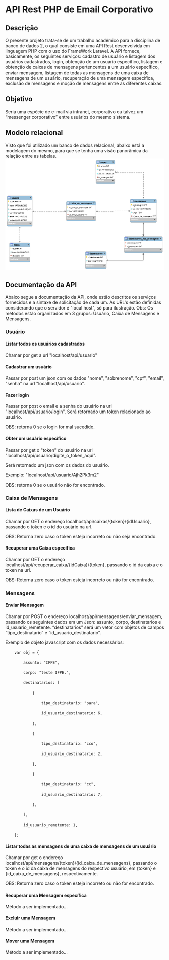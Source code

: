 
# API Rest PHP de Email Corporativo
## Descrição
O presente projeto trata-se de um trabalho acadêmico para a disciplina de banco de dados 2, o qual consiste em uma API Rest desenvolvida em linguagem PHP com o uso do FrameWork Laravel. 
A API fornece, basicamente, os seguintes serviços: cadastro de usuário e listagem dos usuários cadastrados, login, obtenção de um usuário específico, listagem e obtenção de caixas de mensagens pertencentes a um usuário específico, enviar mensagem, listagem de todas as mensagens de uma caixa de mensagens de um usuário, recuperação de uma mensagem específica, exclusão de mensagens e moção de mensagens entre as diferentes caixas.
    
## Objetivo
Seria uma espécie de e-mail via intranet, corporativo ou talvez um “messenger corporativo” entre usuários do mesmo sistema.
    
## Modelo relacional
Visto que foi utilizado um banco de dados relacional, abaixo está a modelagem do mesmo, para que se tenha uma visão panorâmica da relação entre as tabelas.
![modelo relacional](https://github.com/MarcosJuunioor/api-email/blob/master/modelo%20relacional%20api_email.png)


## Documentação da API
Abaixo segue a documentação da API, onde estão descritos os serviços fornecidos e a sintaxe de solicitação de cada um. As URL's estão definidas considerando que o servidor é "local host", só para ilustração. Obs: Os métodos estão organizados em 3 grupos: Usuário, Caixa de Mensagens e Mensagens.

### Usuário 

#### Listar todos os usuários cadastrados 

Chamar por get a url "localhost/api/usuario" 

#### Cadastrar um usuário 

Passar por post um json com os dados "nome", "sobrenome", "cpf", "email", "senha" na url "localhost/api/usuario".  

#### Fazer login 

Passar por post o email e a senha do usuário na url "localhost/api/usuario/login". Será retornado um token relacionado ao usuário. 

OBS: retorna 0 se o login for mal sucedido. 

#### Obter um usuário específico  

Passar por get o "token" do usuário na url "localhost/api/usuario/digite_o_token_aqui". 

Será retornado um json com os dados do usuário. 

Exemplo: "localhost/api/usuario/Ajh2Pk3m2" 

OBS: retorna 0 se o usuário não for encontrado. 

### Caixa de Mensagens 

#### Lista de Caixas de um Usuário 

Chamar por GET o endereço localhost/api/caixas/{token}/{idUsuario}, passando o token e o id do usuário na url. 

OBS: Retorna zero caso o token esteja incorreto ou não seja encontrado. 

#### Recuperar uma Caixa específica 

Chamar por GET o endereço localhost/api/recuperar_caixa/{idCaixa}/{token},  passando o id da caixa e o token na url. 

OBS: Retorna zero caso o token esteja incorreto ou não for encontrado. 

### Mensagens

#### Enviar Mensagem 

Chamar por POST o endereço localhost/api/mensagens/enviar_mensagem, passando os seguintes dados em um Json: assunto, corpo, destinatarios e id_usuario_remetente. “destinatarios” será um vetor com objetos de campos “tipo_destinatario” e  “id_usuario_destinatario”. 

Exemplo de objeto javascript com os dados necessários:  

        var obj = {          

            assunto: "IFPE", 

            corpo: "teste IFPE.", 

            destinatarios: [ 

                { 

                    tipo_destinatario: "para", 

                    id_usuario_destinatario: 6, 

                }, 

                { 

                    tipo_destinatario: "cco", 

                    id_usuario_destinatario: 2, 

                }, 

                { 

                    tipo_destinatario: "cc", 

                    id_usuario_destinatario: 7, 

                }, 

            ], 

            id_usuario_remetente: 1,           

        }; 

#### Listar todas as mensagens de uma caixa de mensagens de um usuário 

Chamar por get o endereço localhost/api/mensagens/{token}/{id_caixa_de_mensagens}, passando o token e o id da caixa de mensagens do respectivo usuário, em {token} e {id_caixa_de_mensagens}, respectivamente. 

OBS: Retorna zero caso o token esteja incorreto ou não for encontrado. 

#### Recuperar uma Mensagem específica 
Método a ser implementado...

#### Excluir uma Mensagem 
Método a ser implementado...
 
#### Mover uma Mensagem 
Método a ser implementado...










